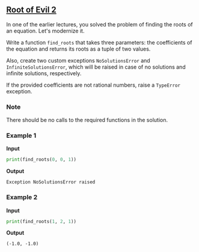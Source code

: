## [Root of Evil 2](../../../solutions/5.3/53_f.py)

In one of the earlier lectures, you solved the problem of finding the roots of an equation. Let's modernize it.

Write a function `find_roots` that takes three parameters: the coefficients of the equation and returns its roots as a tuple of two values.

Also, create two custom exceptions `NoSolutionsError` and `InfiniteSolutionsError`, which will be raised in case of no solutions and infinite solutions, respectively.

If the provided coefficients are not rational numbers, raise a `TypeError` exception.

### Note

There should be no calls to the required functions in the solution.

### Example 1

__Input__
```python
print(find_roots(0, 0, 1))
```

__Output__
```plaintext
Exception NoSolutionsError raised
```

### Example 2

__Input__
```python
print(find_roots(1, 2, 1))
```

__Output__
```plaintext
(-1.0, -1.0)
```